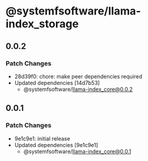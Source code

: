 # @systemfsoftware/llama-index_storage

## 0.0.2

### Patch Changes

- 28d39f0: chore: make peer dependencies required
- Updated dependencies [14d7b53]
  - @systemfsoftware/llama-index_core@0.0.2

## 0.0.1

### Patch Changes

- 9e1c9e1: initial release
- Updated dependencies [9e1c9e1]
  - @systemfsoftware/llama-index_core@0.0.1

